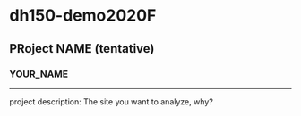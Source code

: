 # dh150-demo2020F

## PRoject NAME (tentative)

### YOUR_NAME 

----

project description: The site you want to analyze, why?





